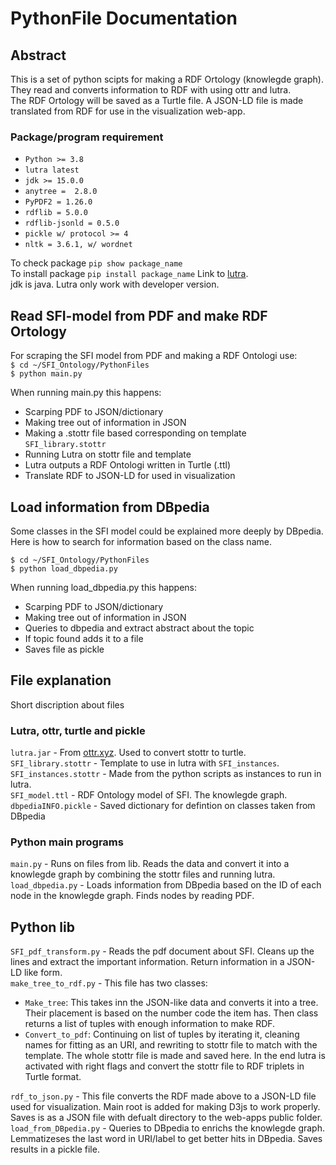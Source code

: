 # PythonFile Documentation

## Abstract
This is a set of python scipts for making a RDF Ortology (knowlegde graph). They read and converts information to RDF with using ottr and lutra.  
The RDF Ortology will be saved as a Turtle file. A JSON-LD file is made translated from RDF for use in the visualization web-app.

### Package/program requirement
* `Python >= 3.8`
* `lutra latest`
* `jdk >= 15.0.0`
* `anytree =  2.8.0`
* `PyPDF2 = 1.26.0`
* `rdflib = 5.0.0`
* `rdflib-jsonld = 0.5.0`
* `pickle w/ protocol >= 4`
* `nltk = 3.6.1, w/ wordnet`

To check package `pip show package_name`  
To install package `pip install package_name`
Link to [lutra](https://ottr.xyz/#Lutra).  
jdk is java. Lutra only work with developer version.  


## Read SFI-model from PDF and make RDF Ortology
For scraping the SFI model from PDF and making a RDF Ontologi use:  
`$ cd ~/SFI_Ontology/PythonFiles`  
`$ python main.py`  

When running main.py this happens:
* Scarping PDF to JSON/dictionary
* Making tree out of information in JSON
* Making a .stottr file based corresponding on template `SFI_library.stottr`
* Running Lutra on stottr file and template
* Lutra outputs a RDF Ontologi written in Turtle (.ttl)
* Translate RDF to JSON-LD for used in visualization


## Load information from DBpedia
Some classes in the SFI model could be explained more deeply by DBpedia. Here is how to search for information based on the class name.  

`$ cd ~/SFI_Ontology/PythonFiles`  
`$ python load_dbpedia.py`

When running load_dbpedia.py this happens:
* Scarping PDF to JSON/dictionary
* Making tree out of information in JSON
* Queries to dbpedia and extract abstract about the topic
* If topic found adds it to a file
* Saves file as pickle


## File explanation
Short discription about files

### Lutra, ottr, turtle and pickle
`lutra.jar` - From [ottr.xyz](ottr.xyz). Used to convert stottr to turtle.  
`SFI_library.stottr` - Template to use in lutra with `SFI_instances`.  
`SFI_instances.stottr` - Made from the python scripts as instances to run in lutra.   
`SFI_model.ttl` - RDF Ontology model of SFI. The knowlegde graph.  
`dbpediaINFO.pickle` - Saved dictionary for defintion on classes taken from DBpedia

### Python main programs
`main.py` - Runs on files from lib. Reads the data and convert it into a knowlegde graph by combining the stottr files and running lutra.  
`load_dbpedia.py` - Loads information from DBpedia based on the ID of each node in the knowlegde graph. Finds nodes by reading PDF.  

## Python lib
`SFI_pdf_transform.py` - Reads the pdf document about SFI. Cleans up the lines and extract the important information. Return information in a JSON-LD like form.   
`make_tree_to_rdf.py` - This file has two classes:  
* `Make_tree`: This takes inn the JSON-like data and converts it into a tree. Their placement is 
based on the number code the item has. Then class returns a list of tuples with enough information to make RDF.  
* `Convert_to_pdf`: Continuing on list of tuples
by iterating it, cleaning names for fitting as an URI, and rewriting to stottr file to match with the template. The whole stottr file is made and saved here.
In the end lutra is activated with right flags and convert the stottr file to RDF triplets in Turtle format.  


`rdf_to_json.py` - This file converts the RDF made above to a JSON-LD file used for visualization. Main root is added for making D3js to work properly. Saves is as a JSON file with defualt
directory to the web-apps public folder.  
`load_from_DBpedia.py` - Queries to DBpedia to enrichs the knowlegde graph. Lemmatizeses the last word in URI/label to get better hits in DBpedia. Saves results in a pickle file.

